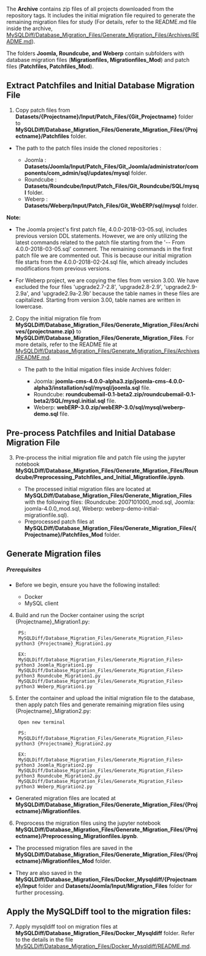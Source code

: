 The __Archive__ contains zip files of all projects downloaded from the repository tags. It includes the initial migration file required to generate the remaining migration files for study (For details, refer to the README.md file inside the archive, [MySQLDiff/Database_Migration_Files/Generate_Migration_Files/Archives/README.md](https://github.com/ChagantiSravani/Master-Thesis-Methodologies-DBSchemaEvolution/blob/master/MySQLDiff/Database_Migration_Files/Generate_Migration_Files/Archives/README.md)).

The folders __Joomla, Roundcube, and Weberp__ contain subfolders with database migration files (__Migrationfiles, Migrationfiles_Mod__) and patch files (__Patchfiles, Patchfiles_Mod__).


## Extract Patchfiles and Initial Database Migration File

1. Copy patch files from __Datasets/{Projectname}/Input/Patch_Files/{Git_Projectname}__ folder to 
__MySQLDiff/Database_Migration_Files/Generate_Migration_Files/{Projectname}/Patchfiles__ folder. 

  - The path to the patch files inside the cloned repositories :

    - Joomla : __Datasets/Joomla/Input/Patch_Files/Git_Joomla/administrator/components/com_admin/sql/updates/mysql__ folder.
    - Roundcube : __Datasets/Roundcube/Input/Patch_Files/Git_Roundcube/SQL/mysql__ folder.
    - Weberp : __Datasets/Weberp/Input/Patch_Files/Git_WebERP/sql/mysql__ folder. 


__Note:__ 
- The Joomla project's first patch file, 4.0.0-2018-03-05.sql, includes previous version DDL statements. However, we are only utilizing the latest commands related to the patch file starting from the '-- From 4.0.0-2018-03-05.sql' comment. The remaining commands in the first patch file we are commented out. This is because our initial migration file starts from the 4.0.0-2018-02-24.sql file, which already includes modifications from previous versions.

- For Weberp project, we are copying the files from version 3.00. We have excluded the four files 'upgrade2.7-2.8', 'upgrade2.8-2.9', 'upgrade2.9-2.9a', and 'upgrade2.9a-2.9b' because the table names in these files are capitalized. Starting from version 3.00, table names are written in lowercase.


2. Copy the initial migration file from __MySQLDiff/Database_Migration_Files/Generate_Migration_Files/Archives/{projectname.zip}__ to __MySQLDiff/Database_Migration_Files/Generate_Migration_Files__. For more details, refer to the README file at [MySQLDiff/Database_Migration_Files/Generate_Migration_Files/Archives/README.md](https://github.com/ChagantiSravani/Master-Thesis-Methodologies-DBSchemaEvolution/blob/master/MySQLDiff/Database_Migration_Files/Generate_Migration_Files/Archives/README.md).

   - The path to the Initial migation files inside Archives folder:

        - Joomla: __joomla-cms-4.0.0-alpha3.zip/joomla-cms-4.0.0-alpha3/installation/sql/mysql/joomla.sql__ file.
        - Roundcube: __roundcubemail-0.1-beta2.zip/roundcubemail-0.1-beta2/SQL/mysql.initial.sql__ file.
        - Weberp: __webERP-3.0.zip/webERP-3.0/sql/mysql/weberp-demo.sql__ file.

## Pre-process Patchfiles and Initial Database Migration File

3. Pre-process the initial migration file and patch file using the jupyter notebook __MySQLDiff/Database_Migration_Files/Generate_Migration_Files/Roundcube/Preprocessing_Patchfiles_and_Initial_Migrationfile.ipynb__. 

    - The processed initial migration files are located at __MySQLDiff/Database_Migration_Files/Generate_Migration_Files__ with the following files: (Roundcube: 2007101000_mod.sql, Joomla: joomla-4.0.0_mod.sql, Weberp: weberp-demo-initial-migrationfile.sql). 
    - Preprocessed patch files at __MySQLDiff/Database_Migration_Files/Generate_Migration_Files/{Projectname}/Patchfiles_Mod__ folder.


## Generate Migration files

##### Prerequisites

  - Before we begin, ensure you have the following installed:

      - Docker
      - MySQL client

4. Build and run the Docker container using the script {Projectname}_Migration1.py:

        PS:
        MySQLDiff/Database_Migration_Files/Generate_Migration_Files> python3 {Projectname}_Migration1.py

        EX:
        MySQLDiff/Database_Migration_Files/Generate_Migration_Files> python3 Joomla_Migration1.py
        MySQLDiff/Database_Migration_Files/Generate_Migration_Files> python3 Roundcube_Migration1.py
        MySQLDiff/Database_Migration_Files/Generate_Migration_Files> python3 Weberp_Migration1.py

5. Enter the container and upload the initial migration file to the database, then apply patch files and generate 
remaining migration files using {Projectname}_Migration2.py:  

        Open new terminal
        
        PS:
        MySQLDiff/Database_Migration_Files/Generate_Migration_Files> python3 {Projectname}_Migration2.py

        EX:
        MySQLDiff/Database_Migration_Files/Generate_Migration_Files> python3 Joomla_Migration2.py
        MySQLDiff/Database_Migration_Files/Generate_Migration_Files> python3 Roundcube_Migration2.py
        MySQLDiff/Database_Migration_Files/Generate_Migration_Files> python3 Weberp_Migration2.py


- Generated migration files are located at __MySQLDiff/Database_Migration_Files/Generate_Migration_Files/{Projectname}/Migrationfiles__.

6. Preprocess the migration files using the jupyter notebook __MySQLDiff/Database_Migration_Files/Generate_Migration_Files/{Projectname}/Preprocessing_Migrationfiles.ipynb__. 

- The processed migration files are saved in the __MySQLDiff/Database_Migration_Files/Generate_Migration_Files/{Projectname}/Migrationfiles_Mod__ folder. 

- They are also saved in the  __MySQLDiff/Database_Migration_Files/Docker_Mysqldiff/{Projectname}/Input__ folder and __Datasets/Joomla/Input/Migration_Files__ folder for further processing.

## Apply the MySQLDiff tool to the migration files:

7. Apply mysqldiff tool on migration files at __MySQLDiff/Database_Migration_Files/Docker_Mysqldiff__ folder. Refer to the details in the file [MySQLDiff/Database_Migration_Files/Docker_Mysqldiff/README.md](https://github.com/ChagantiSravani/Master-Thesis-Methodologies-DBSchemaEvolution/blob/master/MySQLDiff/Database_Migration_Files/Docker_Mysqldiff/README.md).


